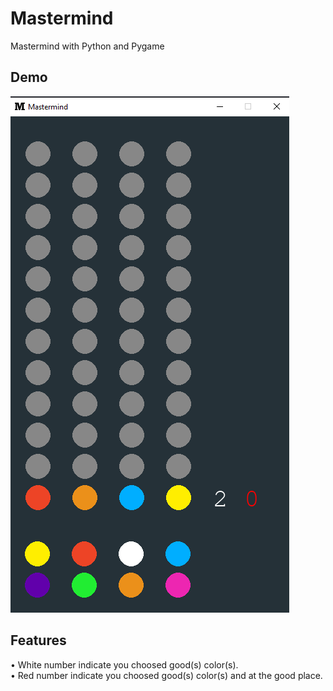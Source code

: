 # Mastermind
Mastermind with Python and Pygame

## Demo
![Alt text](assets/mastermind.PNG?raw=true "Mastermind")

## Features
• White number indicate you choosed good(s) color(s).  
• Red number indicate you choosed good(s) color(s) and at the good place.  
